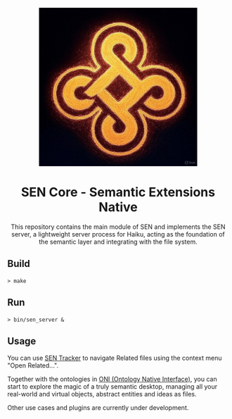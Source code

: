 <p align="center">
  <img src="images/sen-core_logo.jpg" alt="SEN Core Logo" width=360"/>
</p>

<h1 align="center">SEN Core - Semantic Extensions Native</h1>

<p align="center">
  This repository contains the main module of SEN and implements the SEN server, a lightweight server process
  for Haiku, acting as the foundation of the semantic layer and integrating with the file system.
</p>

## Build

```
> make
```

## Run

```
> bin/sen_server &
```

## Usage

You can use [SEN Tracker](https://github.com/sen-laboratories/sen-tracker) to navigate Related files using the context menu "Open Related...".

Together with the ontologies in [ONI (Ontology Native Interface)](https://github.com/sen-laboratories/sen-oni), you can start to explore the magic of a truly semantic desktop, managing all your real-world and virtual objects, abstract entities and ideas as files.

Other use cases and plugins are currently under development.
